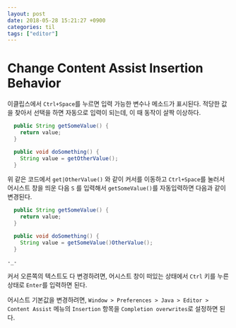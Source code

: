 ```yaml
---
layout: post
date: 2018-05-28 15:21:27 +0900
categories: til
tags: ["editor"]
---
```


# Change Content Assist Insertion Behavior

이클립스에서 `Ctrl+Space`를 누르면 입력 가능한 변수나 메소드가 표시된다. 적당한 값을 찾아서 선택을 하면 자동으로 입력이 되는데, 이 때 동작이 살짝 이상하다.

```java
  public String getSomeValue() {
    return value;
  }

  public void doSomething() {
    String value = getOtherValue();
  }
```

위 같은 코드에서 `get|OtherValue()` 와 같이 커서를 이동하고 `Ctrl+Space`를 눌러서 어시스트 창을 띄운 다음 `S` 를 입력해서 `getSomeValue()`를 자동입력하면 다음과 같이 변경된다.

```java
  public String getSomeValue() {
    return value;
  }

  public void doSomething() {
    String value = getSomeValue()OtherValue();
  }
```

`-_-`

커서 오른쪽의 텍스트도 다 변경하려면, 어시스트 창이 떠있는 상태에서 `Ctrl` 키를 누른 상태로 `Enter`를 입력하면 된다.

어시스트 기본값을 변경하려면, `Window > Preferences > Java > Editor > Content Assist` 메뉴의 `Insertion` 항목을 `Completion overwrites`로 설정하면 된다.
